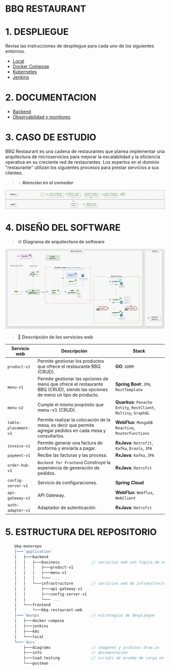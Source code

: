 # BBQ RESTAURANT

# 1. DESPLIEGUE
Revise las instrucciones de despliegue para cada uno de los siguientes entornos.
- [Local](./devops/local/README.md)
- [Docker Compose](./devops/docker-compose/README.md)
- [Kubernetes](./devops/k8s/README.md)
- [Jenkins](./devops/jenkins/README.md)

# 2. DOCUMENTACION
- [Backend](./docs/info/backend/README.md)
- [Observabilidad y monitoreo](./docs/info/monitoring/README.md)

# 3. CASO DE ESTUDIO
BBQ Restaurant es una cadena de restaurantes que planea implementar una arquitectura de microservicios para mejorar la escalabilidad y la eficiencia operativa en su creciente red de restaurantes.
Los expertos en el dominio "restaurante" utilizan los siguientes procesos para prestar servicios a sus clientes.


> 💡 **Atención en el comedor**

![Proceso de atención en el restaurante](./docs/diagrams/restaurant-process.jpg)

# 4. DISEÑO DEL SOFTWARE

> ⚙️ **Diagrama de arquitectura de software**

![Arquitectura de software](./docs/diagrams/software-architecture.jpg)

> 📝 **Descripción de los servicios web**

| Servicio web         | Descripción                                                                                                                   | Stack                                                             |   
|----------------------|-------------------------------------------------------------------------------------------------------------------------------|-------------------------------------------------------------------|
| `product-v1`         | Permite gestionar los productos que ofrece el restaurante BBQ (CRUD).                                                         | **GO**: `GORM`                                                    |
| `menu-v1`            | Permite gestionar las opciones de menú que ofrece el restaurante BBQ (CRUD), siendo las opciones de menú un tipo de producto. | **Spring Boot**: `JPA`, `RestTemplate`                            |
| `menu-v2`            | Cumple el mismo propósito que menu-v1 (CRUD).                                                                                 | **Quarkus**: `Panache Entity`, `RestClient`, `Multiny`, `GraphQL` |
| `table-placement-v1` | Permite realizar la colocación de la mesa, es decir que permite agregar pedidos en cada mesa y consultarlos.                  | **WebFlux**: `MongoDB Reactive`, `RouterFunctions`                |
| `invoice-v1`         | Permite generar una factura de proforma y enviarla a pagar.                                                                   | **RxJava**: `Retrofit`, `Kafka`, `Drools`, `JPA`                  |
| `payment-v1`         | Recibe las facturas y las procesa.                                                                                            | **RxJava**: `Kafka`, `JPA`                                        |
| `order-hub-v1`       | `Backend for Frontend` Construye la experiencia de generación de pedidos.                                                     | **RxJava**: `Retrofit`                                            |
| `config-server-v1`   | Servicio de configuraciones.                                                                                                  | **Spring Cloud**                                                  |
| `api-gateway-v1`     | API Gateway.                                                                                                                  | **WebFlux**: `Webflux`, `WebClient`                               |
| `auth-adapter-v1`    | Adaptador de autenticación.                                                                                                   | **RxJava**: `Retrofit`                                            |

# 5. ESTRUCTURA DEL REPOSITORIO

```javascript
    bbq-monorepo
    │───`application`
    │   ├───backend
    │   │   ├───business              // servicios web con lógica de negocio 
    │   │   │   ├───product-v1
    │   │   │   ├───menu-v1
    │   │   │   └─── ...
    │   │   └───infrastructure        // servicios web de infraestructura
    │   │       ├───api-gateway-v1
    │   │       ├───config-server-v1
    │   │       └─── ...
    │   └───frontend
    │       └───bbq-restaurant-web
    │───`devops`                      // estrategias de despliegue                   
    │   ├───docker-compose
    │   ├───jenkins
    │   ├───k8s
    │   └───local
    └───`docs`
        ├───diagrams                  // imágenes y archivos draw.io
        ├───info                      // documentación
        ├───load-testing              // scripts de prueba de carga en JMeter e informes
        └───postman
```


